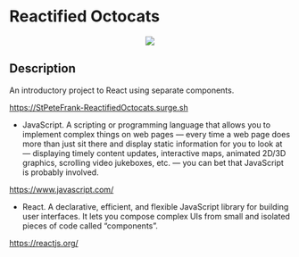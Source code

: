 # Reactified Octocats

<p align="center">
<img src="src/ReactifiedOctocatsGIF.gif">
</p>

## Description

An introductory project to React using separate components.

https://StPeteFrank-ReactifiedOctocats.surge.sh

- JavaScript. A scripting or programming language that allows you to implement complex things on web pages — every time a web page does more than just sit there and display static information for you to look at — displaying timely content updates, interactive maps, animated 2D/3D graphics, scrolling video jukeboxes, etc. — you can bet that JavaScript is probably involved.

https://www.javascript.com/

- React. A declarative, efficient, and flexible JavaScript library for building user interfaces. It lets you compose complex UIs from small and isolated pieces of code called “components”.

https://reactjs.org/
